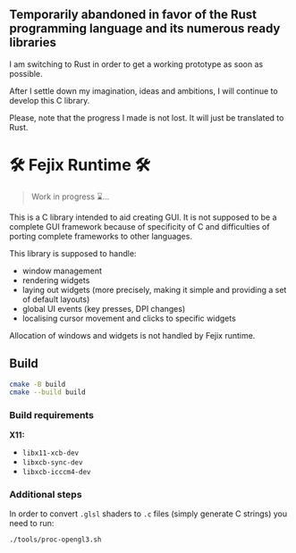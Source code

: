 ## Temporarily abandoned in favor of the Rust programming language and its numerous ready libraries

I am switching to Rust in order to get a working prototype as soon as possible.

After I settle down my imagination, ideas and ambitions, I will continue to
develop this C library.

Please, note that the progress I made is not lost. It will just be translated
to Rust.

# 🛠️ Fejix Runtime 🛠️

> Work in progress ⌛...

This is a C library intended to aid creating GUI.
It is not supposed to be a complete GUI framework because of specificity of C
and difficulties of porting complete frameworks to other languages.

This library is supposed to handle:
- window management
- rendering widgets
- laying out widgets (more precisely, making it simple
  and providing a set of default layouts)
- global UI events (key presses, DPI changes)
- localising cursor movement and clicks to specific widgets

Allocation of windows and widgets is not handled by Fejix runtime. 

## Build

```sh
cmake -B build
cmake --build build
```

### Build requirements

**X11:**

* `libx11-xcb-dev`
* `libxcb-sync-dev`
* `libxcb-icccm4-dev`


### Additional steps

In order to convert `.glsl` shaders to `.c` files (simply generate C strings)
you need to run:
```
./tools/proc-opengl3.sh
```